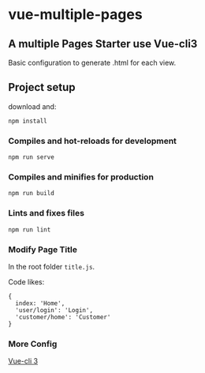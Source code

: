 # vue-multiple-pages

## A multiple Pages Starter use Vue-cli3

Basic configuration to generate .html for each view.

## Project setup

download and:

```
npm install
```
### Compiles and hot-reloads for development
```
npm run serve
```


### Compiles and minifies for production
```
npm run build
```

### Lints and fixes files
```
npm run lint
```

### Modify Page Title

In the root folder `title.js`.

Code likes:

```
{
  index: 'Home',
  'user/login': 'Login',
  'customer/home': 'Customer'
}
```

### More Config

[Vue-cli 3](https://cli.vuejs.org/)
